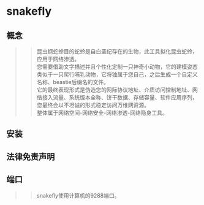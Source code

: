 # snakefly
## 概念
>>昆虫纲蛇蛉目的蛇蛉是自白垩纪存在的生物，此工具拟化昆虫蛇蛉，应用于网络渗透。</br>
>>您需要借助文字描述并且个性化定制一只神奇小动物，它的建模姿态类似于一只爬行哺乳动物，它将独属于您自己，之后生成一个自定义名称、beastie后缀名的文件。</br>
>>它的最终表现形式是伪造您的网际协议地址、介质访问控制地址、网络接入流量、系统版本全称、饼干数据、存储容量、软件应用序列，您最终会以不坦诚的形式稳定访问万维网资源。</br>
>>整体属于网络空间-网络安全-网络渗透-网络隐身工具。</br>
## 安装
## 法律免责声明
## 端口
>>snakefly使用计算机的9288端口。</br>
